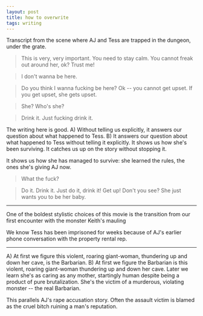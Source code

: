 ```yaml
---
layout: post
title: how to overwrite
tags: writing
---
```


Transcript from the scene where AJ and Tess are trapped in the dungeon, under the grate.

> This is very, very important.
> You need to stay calm.
> You cannot freak out around her, ok? Trust me!

> I don't wanna be here.

> Do you think I wanna fucking be here?
> Ok -- you cannot get upset. If you get upset, she gets upset.

> She? Who's she?

> Drink it. Just fucking drink it.

The writing here is good.
A) Without telling us explicitly, it answers our question about what happened to Tess.
B) It answers our question about what happened to Tess without telling it explicitly.
It shows us how she's been surviving.
It catches us up on the story without stopping it.

It shows us how she has managed to survive: she learned the rules, the ones she's giving AJ now.

> What the fuck?

> Do it. Drink it. Just do it, drink it! Get up!
> Don't you see? She just wants you to be her baby.

---

One of the boldest stylistic choices of this movie is the transition from our first encounter with the monster Keith's mauling

We know Tess has been imprisoned for weeks because of AJ's earlier phone conversation with the property rental rep.

---

A) At first we figure this violent, roaring giant-woman, thundering up and down her cave, is the Barbarian.
B) At first we figure the Barbarian is this violent, roaring giant-woman thundering up and down her cave.
Later we learn she's as caring as any mother, startingly human despite being a product of pure brutalization.
She's the victim of a murderous, violating monster -- the real Barbarian.

This parallels AJ's rape accusation story.
Often the assault victim is blamed as the cruel bitch ruining a man's reputation.